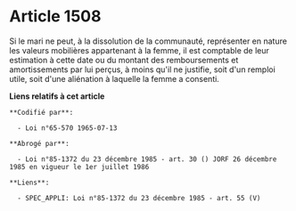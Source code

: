 # Article 1508

Si le mari ne peut, à la dissolution de la communauté, représenter en nature les valeurs mobilières appartenant à la femme,
il est comptable de leur estimation à cette date ou du montant des remboursements et amortissements par lui perçus, à moins
qu'il ne justifie, soit d'un remploi utile, soit d'une aliénation à laquelle la femme a consenti.

**Liens relatifs à cet article**

	**Codifié par**:

	  - Loi n°65-570 1965-07-13

	**Abrogé par**:

	  - Loi n°85-1372 du 23 décembre 1985 - art. 30 () JORF 26 décembre 1985 en vigueur le 1er juillet 1986

	**Liens**:

	  - SPEC_APPLI: Loi n°85-1372 du 23 décembre 1985 - art. 55 (V)
